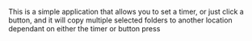 This is a simple application that allows you to set a timer, or just click a button, and it will copy multiple selected folders to another location dependant on either the timer or button press
